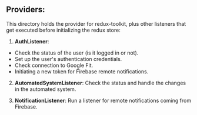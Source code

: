 ## Providers:

This directory holds the provider for redux-toolkit, plus other listeners that get executed before initializing the redux store:

1. **AuthListener**:

- Check the status of the user (is it logged in or not).
- Set up the user's authentication credentials.
- Check connection to Google Fit.
- Initiating a new token for Firebase remote notifications.

2. **AutomatedSystemListener**: Check the status and handle the changes in the automated system.

3. **NotificationListener**: Run a listener for remote notifications coming from Firebase.
